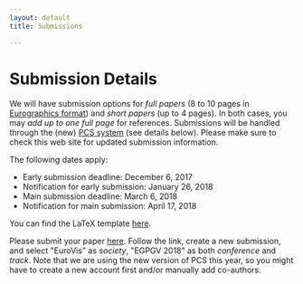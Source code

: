 ```yaml
---
layout: default
title: Submissions

---
```


# Submission Details

We will have submission options for *full papers* (8 to 10 pages in [Eurographics format](assets/egPublStyle-PGV18.zip)) and *short papers* (up to 4 pages). 
In both cases, you may *add up to one full page* for references.
Submissions will be handled through the (new) [PCS system](https://new.precisionconference.com/submissions) (see details below). 
Please make sure to check this web site for updated submission information.

The following dates apply:

* Early submission deadline: December 6, 2017
* Notification for early submission: January 26, 2018
* Main submission deadline: March 6, 2018
* Notification for main submission: April 17, 2018

You can find the LaTeX template [here](assets/egPublStyle-PGV18.zip).

Please submit your paper [here](https://new.precisionconference.com/submissions). Follow the link, create a new submission, and select "EuroVis" as *society*, "EGPGV 2018" as both *conference* and *track*.
Note that we are using the new version of PCS this year, so you might have to create a new account first and/or manually add co-authors. 

